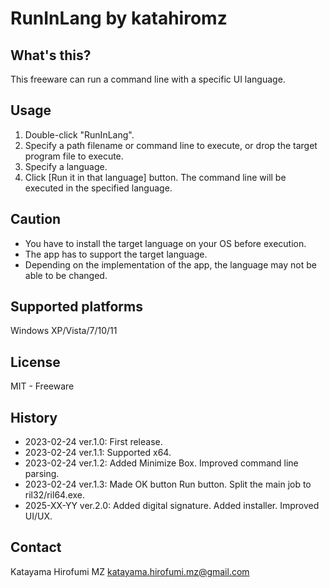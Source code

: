 # RunInLang by katahiromz

## What's this?

This freeware can run a command line with a specific UI language.

## Usage

1. Double-click "RunInLang".
2. Specify a path filename or command line to execute, or drop the target program file to execute.
3. Specify a language.
4. Click [Run it in that language] button. The command line will be executed in the specified language.

## Caution

* You have to install the target language on your OS before execution.
* The app has to support the target language.
* Depending on the implementation of the app, the language may not be able to be changed.

## Supported platforms

Windows XP/Vista/7/10/11

## License

MIT - Freeware

## History

- 2023-02-24 ver.1.0: First release.
- 2023-02-24 ver.1.1: Supported x64.
- 2023-02-24 ver.1.2: Added Minimize Box. Improved command line parsing.
- 2023-02-24 ver.1.3: Made OK button Run button. Split the main job to ril32/ril64.exe.
- 2025-XX-YY ver.2.0: Added digital signature. Added installer. Improved UI/UX.

## Contact

Katayama Hirofumi MZ
katayama.hirofumi.mz@gmail.com
